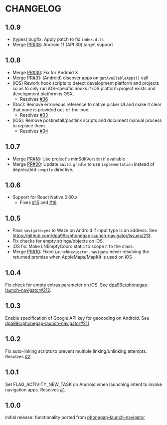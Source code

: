 # CHANGELOG


## 1.0.9
- (types) bugfix: Apply patch to fix `index.d.ts`
- Merge [PR#38](https://github.com/dpa99c/react-native-launch-navigator/pull/38): Android 11 (API 30) target support

## 1.0.8
- Merge [PR#30](https://github.com/dpa99c/react-native-launch-navigator/pull/30): Fix for Android X
- Merge [PR#31](https://github.com/dpa99c/react-native-launch-navigator/pull/30):  (Android) discover apps on `getAvailableApps()` call
- (iOS) Rework hook scripts to detect development platform and projects so as to only run iOS-specific hooks if iOS platform project exists and development platform is OSX.
    - Resolves [#36](https://github.com/dpa99c/react-native-launch-navigator/issues/36)
-  (Doc): Remove erroneous reference to native picker UI and make it clear that none is provided out-of-the-box.
    - Resolves [#33](https://github.com/dpa99c/react-native-launch-navigator/issues/33)
- (iOS): Remove postinstall/postlink scripts and document manual process to replace them.
    - Resolves [#34](https://github.com/dpa99c/react-native-launch-navigator/issues/34)

## 1.0.7
- Merge [PR#18](https://github.com/dpa99c/react-native-launch-navigator/pull/18): Use project's minSdkVersion if available
- Merge [PR#20](https://github.com/dpa99c/react-native-launch-navigator/pull/20): Update `build.gradle` to use `implementation` instead of deprecated `compile` directive.

## 1.0.6
- Support for React Native 0.60.x
    - Fixes [#15](https://github.com/dpa99c/react-native-launch-navigator/issues/15) and [#16](https://github.com/dpa99c/react-native-launch-navigator/issues/16).

## 1.0.5
- Pass `navigate=yes` to Waze on Android if input type is an address. See https://github.com/dpa99c/phonegap-launch-navigator/issues/213.
- Fix checks for empty strings/objects on iOS.
- iOS fix: Make LNEmptyCoord static to scope it to the class.
- Merge [PR#10](https://github.com/dpa99c/react-native-launch-navigator/pull/10): Fixed `LaunchNavigator.navigate` never resolving the returned promise when AppleMaps/MapKit is used on iOS

## 1.0.4
Fix check for empty extras parameter on iOS. See [dpa99c/phonegap-launch-navigator#212](https://github.com/dpa99c/phonegap-launch-navigator/issues/212).

## 1.0.3
Enable specification of Google API key for geocoding on Android. See [dpa99c/phonegap-launch-navigator#211](https://github.com/dpa99c/phonegap-launch-navigator/issues/211).

## 1.0.2
Fix auto-linking scripts to prevent multiple linking/unlinking attempts. Resolves [#2](https://github.com/dpa99c/react-native-launch-navigator/issues/2).

## 1.0.1
Set FLAG_ACTIVITY_NEW_TASK on Android when launching intent to invoke navigation apps. Resolves [#1](https://github.com/dpa99c/react-native-launch-navigator/issues/1).

## 1.0.0
Initial release: functionality ported from [phonegap-launch-navigator](https://github.com/dpa99c/phonegap-launch-navigator)

